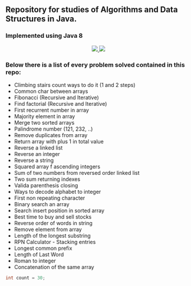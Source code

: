 ## Repository for studies of Algorithms and Data Structures in Java.
### **Implemented using Java 8**

  <p align='center'>
    <a href="https://api.whatsapp.com/send?phone=5519996359084">
      <img src="https://img.shields.io/badge/WHATSAPP-%2325D366.svg?&style=for-the-badge&logo=whatsapp&logoColor=white" />    
    </a>
    <a href="https://www.linkedin.com/in/vinicius-92/">
      <img src="https://img.shields.io/badge/linkedin-%230077B5.svg?&style=for-the-badge&logo=linkedin&logoColor=white" />
    </a>

  </p>
  
### Below there is a list of every problem solved contained in this repo:
* Climbing stairs count ways to do it (1 and 2 steps)
* Common char between arrays
* Fibonacci (Recursive and Iterative)
* Find factorial (Recursive and Iterative)
* First recurrent number in array
* Majority element in array
* Merge two sorted arrays
* Palindrome number (121, 232, ..)
* Remove duplicates from array
* Return array with plus 1 in total value
* Reverse a linked list
* Reverse an integer
* Reverse a string
* Squared array f ascending integers
* Sum of two numbers from reversed order linked list
* Two sum returning indexes
* Valida parenthesis closing
* Ways to decode alphabet to integer
* First non repeating character
* Binary search an array
* Search insert position in sorted array
* Best time to buy and sell stocks
* Reverse order of words in string
* Remove element from array
* Length of the longest substring
* RPN Calculator - Stacking entries
* Longest common prefix
* Length of Last Word
* Roman to integer
* Concatenation of the same array
```JAVA
int count = 30;
```
